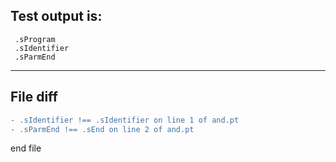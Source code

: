
Test output is: 
-------------------------
```
 .sProgram
 .sIdentifier
 .sParmEnd

```
------------------------

File diff
-------------------------
```diff
- .sIdentifier !== .sIdentifier on line 1 of and.pt
- .sParmEnd !== .sEnd on line 2 of and.pt

```
end file
